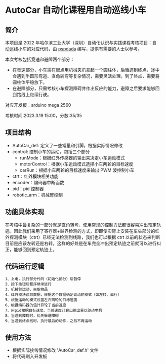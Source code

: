 # AutoCar 自动化课程用自动巡线小车

## 简介

本项目是 2022 年哈尔滨工业大学（深圳）自动化认识与实践课程考核项目：自动巡线小车的对应代码，由 [pspdada](https://github.com/pspdada) 编写，提供有需要的人士以参考。

本次考核包括竞速和避障两个部分：

- 在竞速部分，小车需在起点用机械夹爪拿起一个圆柱体，后循迹到终点，途中会遇到半圆形弯道、直角转弯等复杂情况，需要灵活处理。到了终点，需要将圆柱体平稳放下。
- 在避障部分，只需考核小车探测障碍并作出反应的能力，避障之后要求能够回到路线上继续行驶。

对应开发板：arduino mega 2560

考核时间:2023.3.19 15:00，分数:35/35

## 项目结构

- AutoCar_def: 定义了一些常量和引脚，根据实际情况修改
- control: 控制小车的运动，包括三个部分
  - runMode：根据红外传感器的输出来决定小车运动模式
  - motorControl：根据小车运动模式选择小车两轮的目标速度
  - carRun：根据小车两轮的目标速度来输出 PWM 波控制小车
- ctrt：红外模块相关功能
- encoder：编码器中断函数
- pid：pid 控制器
- robotic_arm：机械臂控制

## 功能具体实现

在考核中最复杂的一部分就是直角转弯，使用常规的控制方法都很容易冲出预定轨迹。因此我们采用了寄存器+越界检测的方式，即即使实际上安装在车头部分的红外探测模块（ctrt）已经无法检测到线路，我们也可以根据 ctrt 以前的状态来判断目前是应该左转还是右转，这样的好处是在车完全冲出预定轨迹之前就可以进行纠正，能够回到预定轨迹上。

## 代码运行逻辑

```
1、上电，执行部分代码（初始化部分）后暂停
2、按下按钮后程序继续进行
3、机械臂运动，夹取物品
4、红外模块读取数据，根据这个数据确定运动的模式（如左转、直行）
5、根据运动的模式设置左右两轮的目标速度
6、根据编码器的值计算轮子当前速度
7、用pid根据目标速度、当前速度计算出输出量以驱动电机
8、当遇到障碍时，优先躲避障碍
9、当遇到终点线时，执行最后的动作，之后不再运动
```

## 使用方法

- 根据实际接线情况修改 'AutoCar_def.h' 文件
- 将代码刷入开发板
